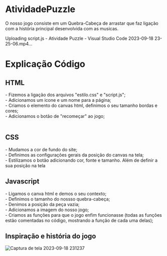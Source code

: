 # AtividadePuzzle
O nosso jogo consiste em um Quebra-Cabeça de arrastar que faz ligação com a história principal desenvolvida com as musicas.


Uploading script.js - Atividade Puzzle - Visual Studio Code 2023-09-18 23-25-06.mp4…


<h1>Explicação Código</h1>
<h2>HTML</h2>
- Fizemos a ligação dos arquivos "estilo.css" e "script.js";<br>
- Adicionamos um icone e um nome para a página;<br>
- Criamos o elemento do canvas html, definimos o seu tamanho bordas e cores;<br>
- Adicionamos o botão de "recomeçar" ao jogo;<br></br>

<h2>CSS</h2>
- Mudamos a cor de fundo do site; <br>
- Definimos as configurações gerais da posição do canvas na tela;<br>
- Estilizamos o botão adicionando cor, fonte e tamanho. Além de definir a sua posição na tela <br>

<h2> Javascript</h2>
- Ligamos o canva html e demos o seu contexto; <br>
- Definimos o tamanho do nossso quebra-cabeça;<br>
- Denimos a posição da peça vazia;<br>
- Adicionamos a imagem do nosso jogo;<br>
- Criamos as funções para que o jogo enfim funcionasse (todas as funções estão comentadas no código, mostrando a função de cada uma delas);<br>

<h2> Inspiração e história do jogo</h2>

![Captura de tela 2023-09-18 231237](https://github.com/Fernanda-Marcelino/AtividadePuzzle/assets/128320607/7fe88cd9-d4f4-4f58-83aa-91d60793f818)
